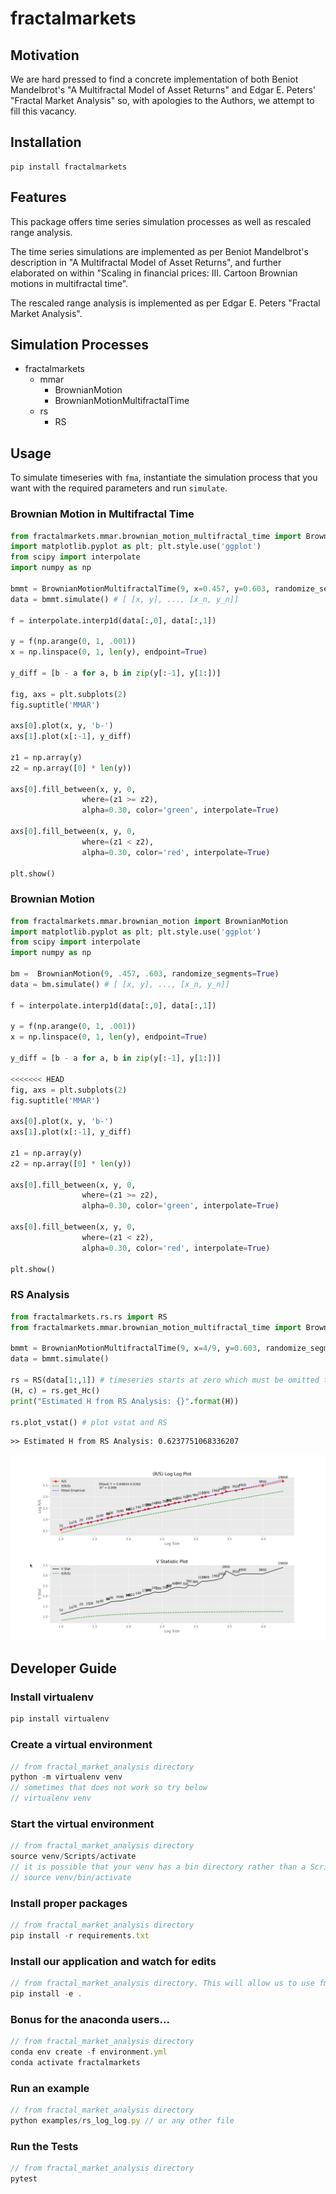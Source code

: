 # fractalmarkets
## Motivation
We are hard pressed to find a concrete implementation of both Beniot Mandelbrot's "A Multifractal Model of Asset Returns" and Edgar E. Peters' "Fractal Market Analysis" so, with apologies to the Authors, we attempt to fill this vacancy.

## Installation
```
pip install fractalmarkets
```

## Features
This package offers time series simulation processes as well as rescaled range analysis.

The time series simulations are implemented as per Beniot Mandelbrot's description in "A Multifractal Model of Asset Returns", and further elaborated on within "Scaling in financial prices: III. Cartoon Brownian motions in multifractal time". 

The rescaled range analysis is implemented as per Edgar E. Peters "Fractal Market Analysis".

## Simulation Processes
* fractalmarkets
  * mmar
    * BrownianMotion
    * BrownianMotionMultifractalTime
  * rs
    * RS
    
## Usage
To simulate timeseries with ```fma```, instantiate the simulation process that you want with the required parameters and run ```simulate```.

### Brownian Motion in Multifractal Time
```python
from fractalmarkets.mmar.brownian_motion_multifractal_time import BrownianMotionMultifractalTime
import matplotlib.pyplot as plt; plt.style.use('ggplot')
from scipy import interpolate
import numpy as np

bmmt = BrownianMotionMultifractalTime(9, x=0.457, y=0.603, randomize_segments=True, randomize_time=True, M=[0.6, 0.4])
data = bmmt.simulate() # [ [x, y], ..., [x_n, y_n]]

f = interpolate.interp1d(data[:,0], data[:,1])

y = f(np.arange(0, 1, .001))
x = np.linspace(0, 1, len(y), endpoint=True)

y_diff = [b - a for a, b in zip(y[:-1], y[1:])]

fig, axs = plt.subplots(2)
fig.suptitle('MMAR')

axs[0].plot(x, y, 'b-')
axs[1].plot(x[:-1], y_diff)

z1 = np.array(y)
z2 = np.array([0] * len(y))

axs[0].fill_between(x, y, 0,
                where=(z1 >= z2),
                alpha=0.30, color='green', interpolate=True)

axs[0].fill_between(x, y, 0,
                where=(z1 < z2),
                alpha=0.30, color='red', interpolate=True)

plt.show()
```

### Brownian Motion
```python
from fractalmarkets.mmar.brownian_motion import BrownianMotion
import matplotlib.pyplot as plt; plt.style.use('ggplot')
from scipy import interpolate
import numpy as np

bm =  BrownianMotion(9, .457, .603, randomize_segments=True)
data = bm.simulate() # [ [x, y], ..., [x_n, y_n]]

f = interpolate.interp1d(data[:,0], data[:,1])

y = f(np.arange(0, 1, .001))
x = np.linspace(0, 1, len(y), endpoint=True)

y_diff = [b - a for a, b in zip(y[:-1], y[1:])]

<<<<<<< HEAD
fig, axs = plt.subplots(2)
fig.suptitle('MMAR')

axs[0].plot(x, y, 'b-')
axs[1].plot(x[:-1], y_diff)

z1 = np.array(y)
z2 = np.array([0] * len(y))

axs[0].fill_between(x, y, 0,
                where=(z1 >= z2),
                alpha=0.30, color='green', interpolate=True)

axs[0].fill_between(x, y, 0,
                where=(z1 < z2),
                alpha=0.30, color='red', interpolate=True)

plt.show()
```

### RS Analysis
```python
from fractalmarkets.rs.rs import RS
from fractalmarkets.mmar.brownian_motion_multifractal_time import BrownianMotionMultifractalTime

bmmt = BrownianMotionMultifractalTime(9, x=4/9, y=0.603, randomize_segments=False, randomize_time=False, M=[0.6, 0.4])
data = bmmt.simulate()

rs = RS(data[1:,1]) # timeseries starts at zero which must be omitted to avoid division error
(H, c) = rs.get_Hc()
print("Estimated H from RS Analysis: {}".format(H))

rs.plot_vstat() # plot vstat and RS
```
```
>> Estimated H from RS Analysis: 0.6237751068336207
```
![R/S Annalysis](https://github.com/hyperstripe50/fractal-market-analysis/blob/master/examples/RSA.png)

## Developer Guide
### Install virtualenv
```javascript
pip install virtualenv
```

### Create a virtual environment
```javascript
// from fractal_market_analysis directory
python -m virtualenv venv
// sometimes that does not work so try below
// virtualenv venv
```

### Start the virtual environment
```javascript
// from fractal_market_analysis directory
source venv/Scripts/activate
// it is possible that your venv has a bin directory rather than a Scripts directory. If so run the following
// source venv/bin/activate
```

### Install proper packages
```javascript
// from fractal_market_analysis directory
pip install -r requirements.txt
```

### Install our application and watch for edits
```javascript
// from fractal_market_analysis directory. This will allow us to use fma imports in our modules.
pip install -e .
```

### Bonus for the anaconda users...
```javascript
// from fractal_market_analysis directory
conda env create -f environment.yml
conda activate fractalmarkets
```

### Run an example
```javascript
// from fractal_market_analysis directory
python examples/rs_log_log.py // or any other file
```

### Run the Tests
```javascript
// from fractal_market_analysis directory
pytest
```
